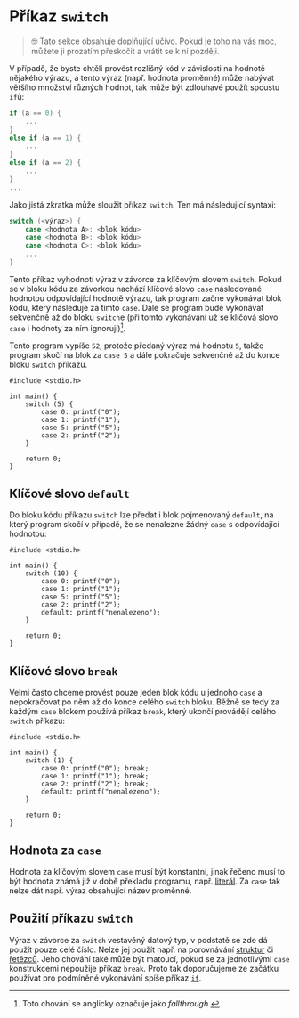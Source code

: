 # Příkaz `switch`

> 🤓 Tato sekce obsahuje doplňující učivo. Pokud je toho na vás moc, můžete ji prozatím přeskočit
> a vrátit se k ní později.

V případě, že byste chtěli provést rozlišný kód v závislosti na hodnotě nějakého výrazu,
a tento výraz (např. hodnota proměnné) může nabývat většího množství různých hodnot, tak může být
zdlouhavé použít spoustu `if`ů:
```c
if (a == 0) {
    ...
}
else if (a == 1) {
    ...
}
else if (a == 2) {
    ...
}
...
```
Jako jistá zkratka může sloužit příkaz `switch`. Ten má následující syntaxi:
```c
switch (<výraz>) {
    case <hodnota A>: <blok kódu>
    case <hodnota B>: <blok kódu>
    case <hodnota C>: <blok kódu>
    ...
}
```
Tento příkaz vyhodnotí výraz v závorce za klíčovým slovem `switch`. Pokud se v bloku kódu za závorkou
nachází klíčové slovo `case` následované hodnotou odpovídající hodnotě výrazu, tak program začne vykonávat
blok kódu, který následuje za tímto `case`. Dále se program bude vykonávat sekvenčně až do bloku `switch`e
(při tomto vykonávání už se klíčová slovo `case` i hodnoty za ním ignorují)[^1].

[^1]: Toto chování se anglicky označuje jako *fallthrough*.

Tento program vypíše `52`, protože předaný výraz má hodnotu `5`, takže program skočí na blok za
`case 5` a dále pokračuje sekvenčně až do konce bloku `switch` příkazu.
```c,editable,mainbody
#include <stdio.h>

int main() {
    switch (5) {
        case 0: printf("0");
        case 1: printf("1");
        case 5: printf("5");
        case 2: printf("2");
    }

    return 0;
}
```

## Klíčové slovo `default`
Do bloku kódu příkazu `switch` lze předat i blok pojmenovaný `default`, na který program skočí v
případě, že se nenalezne žádný `case` s odpovídající hodnotou:
```c,editable,mainbody
#include <stdio.h>

int main() {
    switch (10) {
        case 0: printf("0");
        case 1: printf("1");
        case 5: printf("5");
        case 2: printf("2");
        default: printf("nenalezeno");
    }

    return 0;
}
```

## Klíčové slovo `break`
Velmi často chceme provést pouze jeden blok kódu u jednoho `case` a nepokračovat po něm až do konce
celého `switch` bloku. Běžně se tedy za každým `case` blokem používá příkaz `break`, který ukončí
provádějí celého `switch` příkazu:
```c,editable,mainbody
#include <stdio.h>

int main() {
    switch (1) {
        case 0: printf("0"); break;
        case 1: printf("1"); break;
        case 2: printf("2"); break;
        default: printf("nenalezeno");
    }

    return 0;
}
```

## Hodnota za `case`
Hodnota za klíčovým slovem `case` musí být konstantní, jinak řečeno musí to být hodnota známá již v
době překladu programu, např. [literál](../prikazy_vyrazy.md#výrazy). Za `case` tak nelze dát např.
výraz obsahující název proměnné.

## Použití příkazu `switch`
Výraz v závorce za `switch` vestavěný datový typ, v podstatě se zde dá použít pouze celé číslo.
Nelze jej použít např. na porovnávání [struktur](../struktury/struktury.md) či [řetězců](../text/retezce.md).
Jeho chování také může být matoucí, pokud se za jednotlivými `case` konstrukcemi nepoužije příkaz
`break`. Proto tak doporučujeme ze začátku používat pro podmíněné vykonávání spíše příkaz [`if`](if.md).
